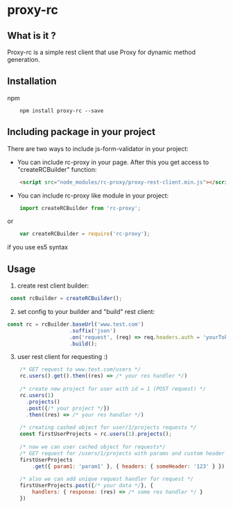 proxy-rc
==========

## What is it ?

Proxy-rc is a simple rest client that use Proxy for dynamic method generation.

## Installation

npm
```
    npm install proxy-rc --save
```
## Including package in your project

There are two ways to include js-form-validator in your project:

- You can include rc-proxy in your page. After this you get access to "createRCBuilder" function:
```HTML
    <script src="node_modules/rc-proxy/proxy-rest-client.min.js"></script>
```

- You can include rc-proxy like module in your project:
```javascript
    import createRCBuilder from 'rc-proxy';
```
or
```javascript
    var createRCBuilder = require('rc-proxy');
```
if you use es5 syntax

## Usage

1. create rest client builder:

``` js
 const rcBuilder = createRCBuilder();
``` 

2. set config to your builder and "build" rest client:

``` js
const rc = rcBuilder.baseUrl('www.test.com')
                    .suffix('json')
                    .on('request', (req) => req.headers.auth = 'yourToken')
                    .build();
```

3. user rest client for requesting :)

``` js
    /* GET request to www.test.com/users */
    rc.users().get().then((res) => /* your res handler */)
    
    /* create new project for user with id = 1 (POST request) */
    rc.users(1)
      .projects()
      .post({/* your project */})
      .then((res) => /* your res handler */)
    
    /* creating cashed object for user/1/projects requests */
    const firstUserProjects = rc.users(1).projects();
    
    /* now we can user cached object for requests*/
    /* GET request for /users/1/projects with params and custom header */
    firstUserProjects
        .get({ param1: 'param1' }, { headers: { someHeader: '123' } })
        
    /* also we can add unique request handler for request */
    firstUserProjects.post({/* your data */}, {
        handlers: { response: (res) => /* some res handler */ }
    })
```
